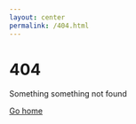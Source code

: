 ```yaml
---
layout: center
permalink: /404.html
---
```


# 404

Something something not found

<div class="mt3">
  <a href="{{ site.baseurl}}/"> Go home</a>
</div>
